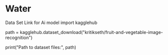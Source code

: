 # Water
Data Set Link for Ai model
import kagglehub

path = kagglehub.dataset_download("kritikseth/fruit-and-vegetable-image-recognition")

print("Path to dataset files:", path)

